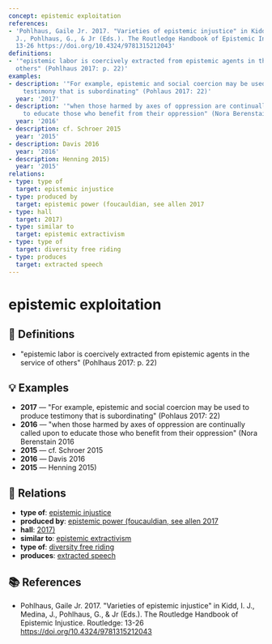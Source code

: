 ```yaml
---
concept: epistemic exploitation
references:
- 'Pohlhaus, Gaile Jr. 2017. "Varieties of epistemic injustice" in Kidd, I. J., Medina,
  J., Pohlhaus, G., & Jr (Eds.). The Routledge Handbook of Epistemic Injustice. Routledge:
  13-26 https://doi.org/10.4324/9781315212043'
definitions:
- '"epistemic labor is coercively extracted from epistemic agents in the service of
  others" (Pohlhaus 2017: p. 22)'
examples:
- description: '"For example, epistemic and social coercion may be used to produce
    testimony that is subordinating" (Pohlaus 2017: 22)'
  year: '2017'
- description: '"when those harmed by axes of oppression are continually called upon
    to educate those who benefit from their oppression" (Nora Berenstain 2016'
  year: '2016'
- description: cf. Schroer 2015
  year: '2015'
- description: Davis 2016
  year: '2016'
- description: Henning 2015)
  year: '2015'
relations:
- type: type of
  target: epistemic injustice
- type: produced by
  target: epistemic power (foucauldian, see allen 2017
- type: hall
  target: 2017)
- type: similar to
  target: epistemic extractivism
- type: type of
  target: diversity free riding
- type: produces
  target: extracted speech
---
```


# epistemic exploitation

## 📖 Definitions

- "epistemic labor is coercively extracted from epistemic agents in the service of others" (Pohlhaus 2017: p. 22)

## 💡 Examples

- **2017** — "For example, epistemic and social coercion may be used to produce testimony that is subordinating" (Pohlaus 2017: 22)
- **2016** — "when those harmed by axes of oppression are continually called upon to educate those who benefit from their oppression" (Nora Berenstain 2016
- **2015** — cf. Schroer 2015
- **2016** — Davis 2016
- **2015** — Henning 2015)

## 🔗 Relations

- **type of**: [epistemic injustice](./epistemic-injustice.md)
- **produced by**: [epistemic power (foucauldian, see allen 2017](./epistemic-power-foucauldian-see-allen-2017.md)
- **hall**: [2017)](./2017.md)
- **similar to**: [epistemic extractivism](./epistemic-extractivism.md)
- **type of**: [diversity free riding](./diversity-free-riding.md)
- **produces**: [extracted speech](./extracted-speech.md)

## 📚 References

- Pohlhaus, Gaile Jr. 2017. "Varieties of epistemic injustice" in Kidd, I. J., Medina, J., Pohlhaus, G., & Jr (Eds.). The Routledge Handbook of Epistemic Injustice. Routledge: 13-26 https://doi.org/10.4324/9781315212043
